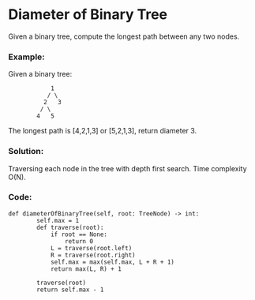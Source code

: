 # Diameter of Binary Tree

Given a binary tree, compute the longest path between any two nodes.

### Example:
Given a binary tree:
```
            1
           / \
          2   3
         / \
        4   5
```
The longest path is [4,2,1,3] or [5,2,1,3], return diameter 3.

### Solution:
Traversing each node in the tree with depth first search. Time complexity O(N).

### Code:
```
def diameterOfBinaryTree(self, root: TreeNode) -> int:
        self.max = 1
        def traverse(root):
            if root == None:
                return 0
            L = traverse(root.left)
            R = traverse(root.right)
            self.max = max(self.max, L + R + 1)
            return max(L, R) + 1
        
        traverse(root)
        return self.max - 1
```